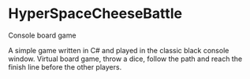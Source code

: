 HyperSpaceCheeseBattle
======================

Console board game

A simple game written in C# and played in the classic black console window.
Virtual board game, throw a dice, follow the path and reach the finish line before the other players.
